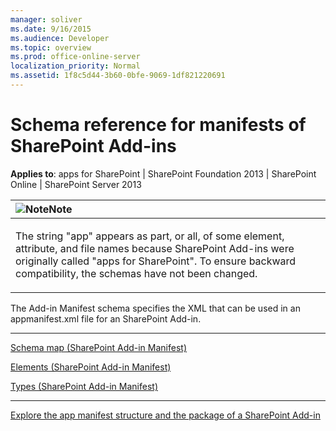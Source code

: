 ```yaml
---
manager: soliver
ms.date: 9/16/2015
ms.audience: Developer
ms.topic: overview
ms.prod: office-online-server
localization_priority: Normal
ms.assetid: 1f8c5d44-3b60-0bfe-9069-1df821220691
---
```


# Schema reference for manifests of SharePoint Add-ins

**Applies to**: apps for SharePoint | SharePoint Foundation 2013 | SharePoint Online | SharePoint Server 2013

<table>
<colgroup>
<col width="100%" />
</colgroup>
<thead>
<tr class="header">
<th align="left"><img src="../icons/alert_note.gif" title="Note" alt="Note" /><strong>Note</strong></th>
</tr>
</thead>
<tbody>
<tr class="odd">
<td align="left"><p>The string &quot;app&quot; appears as part, or all, of some element, attribute, and file names because SharePoint Add-ins were originally called &quot;apps for SharePoint&quot;. To ensure backward compatibility, the schemas have not been changed.</p></td>
</tr>
</tbody>
</table>

The Add-in Manifest schema specifies the XML that can be used in an
appmanifest.xml file for an SharePoint Add-in.


--------------------------------------------------------------------------------------------------------------------------------------------------------------------------------------------------------------

<span sdata="link">[Schema map (SharePoint Add-in
Manifest)](schema-map-sharepoint-add-in-manifest.htm)</span>

<span sdata="link">[Elements (SharePoint Add-in
Manifest)](elements-sharepoint-add-in-manifest.htm)</span>

<span sdata="link">[Types (SharePoint Add-in
Manifest)](types-sharepoint-add-in-manifest.htm)</span>


-------------------------------------------------------------------------------------------------------------------------------------------------------------------------------------------------------------------

[Explore the app manifest structure and the package of a SharePoint
Add-in](http://msdn.microsoft.com/library/7cd5850f-cbf3-48d2-bcb7-59b8f4ed0e63(Office.15).aspx)








